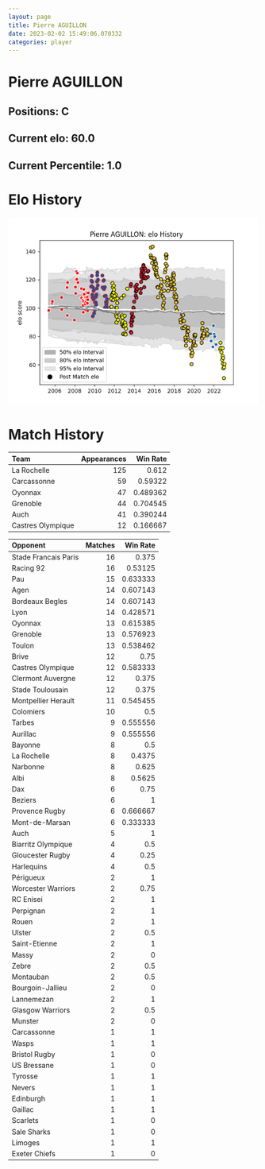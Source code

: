 ```yaml
---  
layout: page  
title: Pierre AGUILLON  
date: 2023-02-02 15:49:06.070332  
categories: player  
---
```

# Pierre AGUILLON

## Positions: C

## Current elo: 60.0

## Current Percentile: 1.0

# Elo History


![elo history](history_PierreAGUILLON.png)
# Match History


| Team              |   Appearances |   Win Rate |
|:------------------|--------------:|-----------:|
| La Rochelle       |           125 |   0.612    |
| Carcassonne       |            59 |   0.59322  |
| Oyonnax           |            47 |   0.489362 |
| Grenoble          |            44 |   0.704545 |
| Auch              |            41 |   0.390244 |
| Castres Olympique |            12 |   0.166667 |

| Opponent             |   Matches |   Win Rate |
|:---------------------|----------:|-----------:|
| Stade Francais Paris |        16 |   0.375    |
| Racing 92            |        16 |   0.53125  |
| Pau                  |        15 |   0.633333 |
| Agen                 |        14 |   0.607143 |
| Bordeaux Begles      |        14 |   0.607143 |
| Lyon                 |        14 |   0.428571 |
| Oyonnax              |        13 |   0.615385 |
| Grenoble             |        13 |   0.576923 |
| Toulon               |        13 |   0.538462 |
| Brive                |        12 |   0.75     |
| Castres Olympique    |        12 |   0.583333 |
| Clermont Auvergne    |        12 |   0.375    |
| Stade Toulousain     |        12 |   0.375    |
| Montpellier Herault  |        11 |   0.545455 |
| Colomiers            |        10 |   0.5      |
| Tarbes               |         9 |   0.555556 |
| Aurillac             |         9 |   0.555556 |
| Bayonne              |         8 |   0.5      |
| La Rochelle          |         8 |   0.4375   |
| Narbonne             |         8 |   0.625    |
| Albi                 |         8 |   0.5625   |
| Dax                  |         6 |   0.75     |
| Beziers              |         6 |   1        |
| Provence Rugby       |         6 |   0.666667 |
| Mont-de-Marsan       |         6 |   0.333333 |
| Auch                 |         5 |   1        |
| Biarritz Olympique   |         4 |   0.5      |
| Gloucester Rugby     |         4 |   0.25     |
| Harlequins           |         4 |   0.5      |
| Périgueux            |         2 |   1        |
| Worcester Warriors   |         2 |   0.75     |
| RC Enisei            |         2 |   1        |
| Perpignan            |         2 |   1        |
| Rouen                |         2 |   1        |
| Ulster               |         2 |   0.5      |
| Saint-Etienne        |         2 |   1        |
| Massy                |         2 |   0        |
| Zebre                |         2 |   0.5      |
| Montauban            |         2 |   0.5      |
| Bourgoin-Jallieu     |         2 |   0        |
| Lannemezan           |         2 |   1        |
| Glasgow Warriors     |         2 |   0.5      |
| Munster              |         2 |   0        |
| Carcassonne          |         1 |   1        |
| Wasps                |         1 |   1        |
| Bristol Rugby        |         1 |   0        |
| US Bressane          |         1 |   0        |
| Tyrosse              |         1 |   1        |
| Nevers               |         1 |   1        |
| Edinburgh            |         1 |   1        |
| Gaillac              |         1 |   1        |
| Scarlets             |         1 |   0        |
| Sale Sharks          |         1 |   0        |
| Limoges              |         1 |   1        |
| Exeter Chiefs        |         1 |   0        |